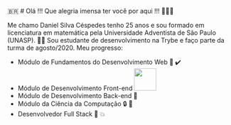 :brazil: # Olá !!! Que alegria imensa ter você por aqui !!! :star_struck::star_struck::star_struck:

Me chamo Daniel Silva Céspedes tenho 25 anos e sou formado em licenciatura em matemática pela Universidade Adventista de São Paulo (UNASP). :man_student:
Sou estudante de desenvolvimento na Trybe e faço parte da turma de agosto/2020.
Meu progresso: 

* Módulo de Fundamentos do Desenvolvimento Web :1st_place_medal: :heavy_check_mark:
* Módulo de Desenvolvimento Front-end <img src='https://previews.123rf.com/images/lvm/lvm1803/lvm180300003/96720769-95-percent-pie-chart-on-transparent-background-percentage-vector-infographics-circle-diagram-isolate.jpg' width="50px" border-radius="80%" />
* Módulo de Desenvolvimento Back-end :closed_lock_with_key: 
* Módulo da Ciência da Computação :lock: :key:
* Desenvolvedor Full Stack :checkered_flag: :boom:
